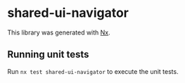 # shared-ui-navigator

This library was generated with [Nx](https://nx.dev).

## Running unit tests

Run `nx test shared-ui-navigator` to execute the unit tests.
